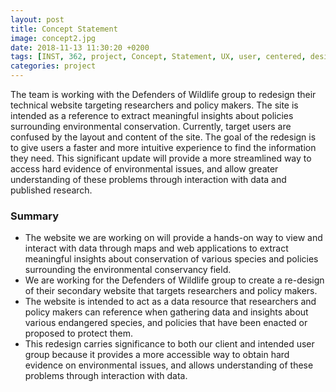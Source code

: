 ```yaml
---
layout: post
title: Concept Statement
image: concept2.jpg
date: 2018-11-13 11:30:20 +0200
tags: [INST, 362, project, Concept, Statement, UX, user, centered, design, defenders, wildlife]
categories: project
---
```


 The team is working with the Defenders of Wildlife group to redesign their technical website targeting researchers and policy makers. The site is intended as a reference to extract meaningful insights about policies surrounding environmental conservation. Currently, target users are confused by the layout and content of the site. The goal of the redesign is to give users a faster and more intuitive experience to find the information they need. This significant update will provide a more streamlined way to access hard evidence of environmental issues, and allow greater understanding of these problems through interaction with data and published research. 



### Summary

- The website we are working on will provide a hands-on way to view and interact with data through maps and web applications to extract meaningful insights about conservation of various species and policies surrounding the environmental conservancy field. 
- We are working for the Defenders of Wildlife group to create a re-design of their secondary website that targets researchers and policy makers.
- The website is intended to act as a data resource that researchers and policy makers can reference when gathering data and insights about various endangered species, and policies that have been enacted or proposed to protect them.
- This redesign carries significance to both our client and intended user group because it provides a more accessible way to obtain hard evidence on environmental issues, and allows understanding of these problems through interaction with data.
